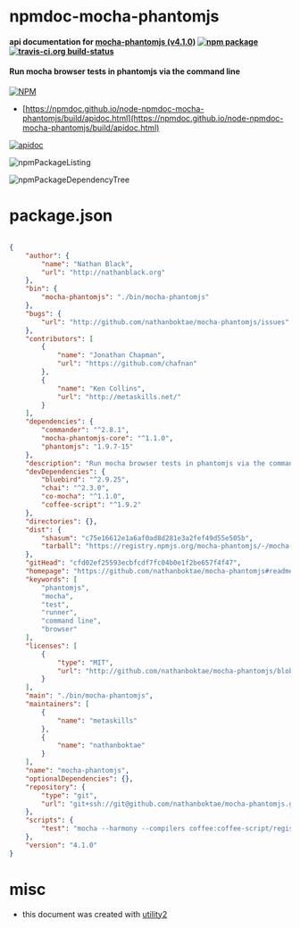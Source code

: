 # npmdoc-mocha-phantomjs

#### api documentation for  [mocha-phantomjs (v4.1.0)](https://github.com/nathanboktae/mocha-phantomjs#readme)  [![npm package](https://img.shields.io/npm/v/npmdoc-mocha-phantomjs.svg?style=flat-square)](https://www.npmjs.org/package/npmdoc-mocha-phantomjs) [![travis-ci.org build-status](https://api.travis-ci.org/npmdoc/node-npmdoc-mocha-phantomjs.svg)](https://travis-ci.org/npmdoc/node-npmdoc-mocha-phantomjs)

#### Run mocha browser tests in phantomjs via the command line

[![NPM](https://nodei.co/npm/mocha-phantomjs.png?downloads=true&downloadRank=true&stars=true)](https://www.npmjs.com/package/mocha-phantomjs)

- [https://npmdoc.github.io/node-npmdoc-mocha-phantomjs/build/apidoc.html](https://npmdoc.github.io/node-npmdoc-mocha-phantomjs/build/apidoc.html)

[![apidoc](https://npmdoc.github.io/node-npmdoc-mocha-phantomjs/build/screenCapture.buildCi.browser.%252Ftmp%252Fbuild%252Fapidoc.html.png)](https://npmdoc.github.io/node-npmdoc-mocha-phantomjs/build/apidoc.html)

![npmPackageListing](https://npmdoc.github.io/node-npmdoc-mocha-phantomjs/build/screenCapture.npmPackageListing.svg)

![npmPackageDependencyTree](https://npmdoc.github.io/node-npmdoc-mocha-phantomjs/build/screenCapture.npmPackageDependencyTree.svg)



# package.json

```json

{
    "author": {
        "name": "Nathan Black",
        "url": "http://nathanblack.org"
    },
    "bin": {
        "mocha-phantomjs": "./bin/mocha-phantomjs"
    },
    "bugs": {
        "url": "http://github.com/nathanboktae/mocha-phantomjs/issues"
    },
    "contributors": [
        {
            "name": "Jonathan Chapman",
            "url": "https://github.com/chafnan"
        },
        {
            "name": "Ken Collins",
            "url": "http://metaskills.net/"
        }
    ],
    "dependencies": {
        "commander": "^2.8.1",
        "mocha-phantomjs-core": "^1.1.0",
        "phantomjs": "1.9.7-15"
    },
    "description": "Run mocha browser tests in phantomjs via the command line",
    "devDependencies": {
        "bluebird": "^2.9.25",
        "chai": "^2.3.0",
        "co-mocha": "^1.1.0",
        "coffee-script": "^1.9.2"
    },
    "directories": {},
    "dist": {
        "shasum": "c75e16612e1a6af0ad8d281e3a2fef49d55e505b",
        "tarball": "https://registry.npmjs.org/mocha-phantomjs/-/mocha-phantomjs-4.1.0.tgz"
    },
    "gitHead": "cfd02ef25593ecbfcdf7fc04b0e1f2be657f4f47",
    "homepage": "https://github.com/nathanboktae/mocha-phantomjs#readme",
    "keywords": [
        "phantomjs",
        "mocha",
        "test",
        "runner",
        "command line",
        "browser"
    ],
    "licenses": [
        {
            "type": "MIT",
            "url": "http://github.com/nathanboktae/mocha-phantomjs/blob/master/MIT-LICENSE"
        }
    ],
    "main": "./bin/mocha-phantomjs",
    "maintainers": [
        {
            "name": "metaskills"
        },
        {
            "name": "nathanboktae"
        }
    ],
    "name": "mocha-phantomjs",
    "optionalDependencies": {},
    "repository": {
        "type": "git",
        "url": "git+ssh://git@github.com/nathanboktae/mocha-phantomjs.git"
    },
    "scripts": {
        "test": "mocha --harmony --compilers coffee:coffee-script/register test/mocha-phantomjs.coffee -t 5000"
    },
    "version": "4.1.0"
}
```



# misc
- this document was created with [utility2](https://github.com/kaizhu256/node-utility2)

